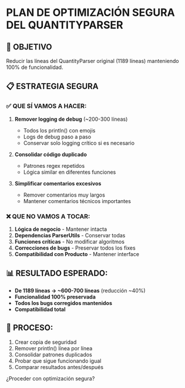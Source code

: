 # PLAN DE OPTIMIZACIÓN SEGURA DEL QUANTITYPARSER

## 🎯 OBJETIVO
Reducir las líneas del QuantityParser original (1189 líneas) manteniendo 100% de funcionalidad.

## 📋 ESTRATEGIA SEGURA

### ✅ QUE SÍ VAMOS A HACER:
1. **Remover logging de debug** (~200-300 líneas)
   - Todos los println() con emojis
   - Logs de debug paso a paso  
   - Conservar solo logging crítico si es necesario

2. **Consolidar código duplicado**
   - Patrones regex repetidos
   - Lógica similar en diferentes funciones

3. **Simplificar comentarios excesivos**
   - Remover comentarios muy largos
   - Mantener comentarios técnicos importantes

### ❌ QUE NO VAMOS A TOCAR:
1. **Lógica de negocio** - Mantener intacta
2. **Dependencias ParserUtils** - Conservar todas
3. **Funciones críticas** - No modificar algoritmos
4. **Correcciones de bugs** - Preservar todos los fixes
5. **Compatibilidad con Producto** - Mantener interface

## 📊 RESULTADO ESPERADO:
- **De 1189 líneas → ~600-700 líneas** (reducción ~40%)
- **Funcionalidad 100% preservada**
- **Todos los bugs corregidos mantenidos**
- **Compatibilidad total**

## 🔧 PROCESO:
1. Crear copia de seguridad
2. Remover println() línea por línea 
3. Consolidar patrones duplicados
4. Probar que sigue funcionando igual
5. Comparar resultados antes/después

¿Proceder con optimización segura?
